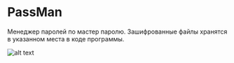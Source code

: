 # PassMan

Менеджер паролей по мастер паролю. Зашифрованные файлы хранятся в указанном места в коде программы.

![alt text](https://i.imgur.com/B1sKYqw.png)
